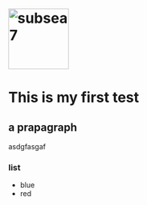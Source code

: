 # <img src='http://logosandbrands.directory/wp-content/themes/directorypress/thumbs/Subsea-7-logo.jpg' height='120' alt='subsea7'>

# This is my first test 

## a prapagraph
asdgfasgaf

### list
* blue
* red
